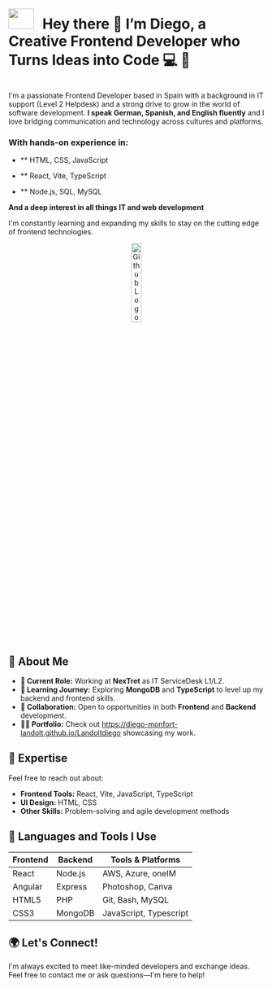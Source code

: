
<h1 style="display: inline-block;">
    <img src="https://cdn.pixabay.com/photo/2024/01/31/04/37/javascript-8543231_640.png" style="width: 50px; height: 40px; background-size: cover; margin-right: 10px;">
    Hey there 👋 I’m Diego, a Creative Frontend Developer who Turns Ideas into Code 💻 🚀
</h1>

I'm a passionate Frontend Developer based in Spain with a background in IT support (Level 2 Helpdesk) and a strong drive to grow in the world of software development. 
**I speak German, Spanish, and English fluently** and I love bridging communication and technology across cultures and platforms.

### With hands-on experience in:

- ** HTML, CSS, JavaScript

- ** React, Vite, TypeScript

- ** Node.js, SQL, MySQL

**And a deep interest in all things IT and web development**

I'm constantly learning and expanding my skills to stay on the cutting edge of frontend technologies.

<p align="center">
    <img src="https://cdn.pixabay.com/photo/2014/07/15/23/36/github-394322_640.png" alt="Github Logo von PixaBay - Diego Landolt Monfort - Frontend Developer" width="20%">
</p>

## 🌟 About Me
- **🔭 Current Role:** Working at **NexTret** as IT ServiceDesk L1/L2.
- **🌱 Learning Journey:** Exploring **MongoDB** and **TypeScript** to level up my backend and frontend skills.
- **👯 Collaboration:** Open to opportunities in both **Frontend** and **Backend** development.
- **👨‍💻 Portfolio:** Check out https://diego-monfort-landolt.github.io/Landoltdiego  showcasing my work.

## 💬 Expertise
Feel free to reach out about:
- **Frontend Tools:** React, Vite, JavaScript, TypeScript
- **UI Design:** HTML, CSS
- **Other Skills:** Problem-solving and agile development methods

## 🚀 Languages and Tools I Use
| Frontend | Backend | Tools & Platforms       |
|----------|---------|-------------------------|
| React    | Node.js | AWS, Azure, oneIM       |
| Angular  | Express | Photoshop, Canva        |
| HTML5    | PHP     | Git, Bash, MySQL        |
| CSS3     | MongoDB | JavaScript, Typescript  |

## 🌍 Let's Connect!
I'm always excited to meet like-minded developers and exchange ideas. Feel free to contact me or ask questions—I'm here to help!
